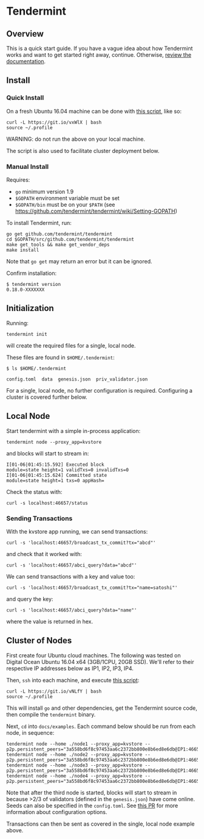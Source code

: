 # Tendermint

## Overview

This is a quick start guide. If you have a vague idea about how Tendermint
works and want to get started right away, continue. Otherwise, [review the
documentation](http://tendermint.readthedocs.io/en/master/).

## Install

### Quick Install

On a fresh Ubuntu 16.04 machine can be done with [this script](https://git.io/vNLfY), like so:

```
curl -L https://git.io/vxWlX | bash
source ~/.profile
```

WARNING: do not run the above on your local machine.

The script is also used to facilitate cluster deployment below.

### Manual Install

Requires:
- `go` minimum version 1.9
- `$GOPATH` environment variable must be set
- `$GOPATH/bin` must be on your `$PATH` (see https://github.com/tendermint/tendermint/wiki/Setting-GOPATH)

To install Tendermint, run:

```
go get github.com/tendermint/tendermint
cd $GOPATH/src/github.com/tendermint/tendermint
make get_tools && make get_vendor_deps
make install
```

Note that `go get` may return an error but it can be ignored.

Confirm installation:

```
$ tendermint version
0.18.0-XXXXXXX
```

## Initialization

Running:

```
tendermint init
```

will create the required files for a single, local node.

These files are found in `$HOME/.tendermint`:

```
$ ls $HOME/.tendermint

config.toml  data  genesis.json  priv_validator.json
```

For a single, local node, no further configuration is required.
Configuring a cluster is covered further below.

## Local Node

Start tendermint with a simple in-process application:

```
tendermint node --proxy_app=kvstore
```

and blocks will start to stream in:

```
I[01-06|01:45:15.592] Executed block                               module=state height=1 validTxs=0 invalidTxs=0
I[01-06|01:45:15.624] Committed state                              module=state height=1 txs=0 appHash=
```

Check the status with:

```
curl -s localhost:46657/status
```

### Sending Transactions

With the kvstore app running, we can send transactions:

```
curl -s 'localhost:46657/broadcast_tx_commit?tx="abcd"'
```

and check that it worked with:

```
curl -s 'localhost:46657/abci_query?data="abcd"'
```

We can send transactions with a key and value too:

```
curl -s 'localhost:46657/broadcast_tx_commit?tx="name=satoshi"'
```

and query the key:

```
curl -s 'localhost:46657/abci_query?data="name"'
```

where the value is returned in hex.

## Cluster of Nodes

First create four Ubuntu cloud machines. The following was tested on Digital
Ocean Ubuntu 16.04 x64 (3GB/1CPU, 20GB SSD). We'll refer to their respective IP
addresses below as IP1, IP2, IP3, IP4.

Then, `ssh` into each machine, and execute [this script](https://git.io/vNLfY):

```
curl -L https://git.io/vNLfY | bash
source ~/.profile
```

This will install `go` and other dependencies, get the Tendermint source code, then compile the `tendermint` binary.

Next, `cd` into `docs/examples`. Each command below should be run from each node, in sequence:

```
tendermint node --home ./node1 --proxy_app=kvstore --p2p.persistent_peers="3a558bd6f8c97453aa6c2372bb800e8b6ed8e6db@IP1:46656,ccf30d873fddda10a495f42687c8f33472a6569f@IP2:46656,9a4c3de5d6788a76c6ee3cd9ff41e3b45b4cfd14@IP3:46656,58e6f2ab297b3ceae107ba4c8c2898da5c009ff4@IP4:46656"
tendermint node --home ./node2 --proxy_app=kvstore --p2p.persistent_peers="3a558bd6f8c97453aa6c2372bb800e8b6ed8e6db@IP1:46656,ccf30d873fddda10a495f42687c8f33472a6569f@IP2:46656,9a4c3de5d6788a76c6ee3cd9ff41e3b45b4cfd14@IP3:46656,58e6f2ab297b3ceae107ba4c8c2898da5c009ff4@IP4:46656"
tendermint node --home ./node3 --proxy_app=kvstore --p2p.persistent_peers="3a558bd6f8c97453aa6c2372bb800e8b6ed8e6db@IP1:46656,ccf30d873fddda10a495f42687c8f33472a6569f@IP2:46656,9a4c3de5d6788a76c6ee3cd9ff41e3b45b4cfd14@IP3:46656,58e6f2ab297b3ceae107ba4c8c2898da5c009ff4@IP4:46656"
tendermint node --home ./node4 --proxy_app=kvstore --p2p.persistent_peers="3a558bd6f8c97453aa6c2372bb800e8b6ed8e6db@IP1:46656,ccf30d873fddda10a495f42687c8f33472a6569f@IP2:46656,9a4c3de5d6788a76c6ee3cd9ff41e3b45b4cfd14@IP3:46656,58e6f2ab297b3ceae107ba4c8c2898da5c009ff4@IP4:46656"
```

Note that after the third node is started, blocks will start to stream in
because >2/3 of validators (defined in the `genesis.json`) have come online.
Seeds can also be specified in the `config.toml`. See [this
PR](https://github.com/tendermint/tendermint/pull/792) for more information
about configuration options.

Transactions can then be sent as covered in the single, local node example above.
